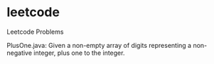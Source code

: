 # leetcode
Leetcode Problems

PlusOne.java: Given a non-empty array of digits representing a non-negative integer, plus one to the integer.
